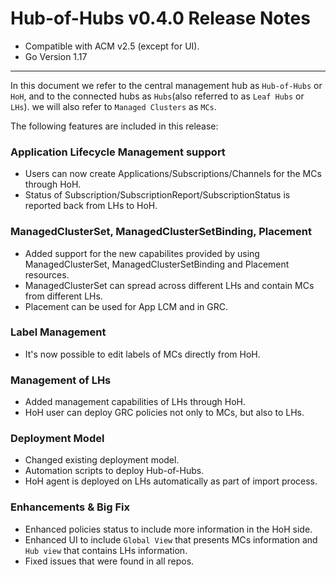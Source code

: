 Hub-of-Hubs v0.4.0 Release Notes
================================

* Compatible with ACM v2.5 (except for UI). 
* Go Version 1.17

----
In this document we refer to the central management hub as `Hub-of-Hubs` or `HoH`, and to the connected hubs as 
`Hubs`(also referred to as `Leaf Hubs` or `LHs`). we will also refer to `Managed Clusters` as `MCs`.

The following features are included in this release:

### Application Lifecycle Management support
* Users can now create Applications/Subscriptions/Channels for the MCs through HoH.
* Status of Subscription/SubscriptionReport/SubscriptionStatus is reported back from LHs to HoH.

### ManagedClusterSet, ManagedClusterSetBinding, Placement
* Added support for the new capabilites provided by using ManagedClusterSet, ManagedClusterSetBinding and Placement resources.
* ManagedClusterSet can spread across different LHs and contain MCs from different LHs.
* Placement can be used for App LCM and in GRC.

### Label Management
* It's now possible to edit labels of MCs directly from HoH.

### Management of LHs
* Added management capabilities of LHs through HoH.
* HoH user can deploy GRC policies not only to MCs, but also to LHs.

### Deployment Model
* Changed existing deployment model.
* Automation scripts to deploy Hub-of-Hubs.
* HoH agent is deployed on LHs automatically as part of import process.

### Enhancements & Big Fix
* Enhanced policies status to include more information in the HoH side.
* Enhanced UI to include `Global View` that presents MCs information and `Hub view` that contains LHs information.
* Fixed issues that were found in all repos.

